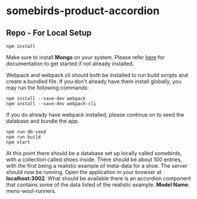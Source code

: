 # somebirds-product-accordion

## Repo - For Local Setup
```
npm install
```

Make sure to install **Mongo** on your system. Please refer [here](https://docs.mongodb.com/manual/installation/) for documentation to get started if not already installed.

Webpack and webpack cli should both be installed to run build scripts and create a bundled file. If you don't already have them install globally, you may run the following commands:
```
npm install --save-dev webpack
npm install --save-dev webpack-cli
```
If you do already have webpack installed, please continue on to seed the database and bundle the app.

```
npm run db:seed
npm run build
npm start
```

At this point there should be a database set up locally called somebirds, with a collection called shoes inside. There should be about 100 entries, with the first being a realistic example of meta-data for a shoe. The server should now be running. Open the application in your browser at **localhost:3002**. What should be available there is an accordion component that contains some of the data listed of the realistic example.
**Model Name**: mens-wool-runners.

